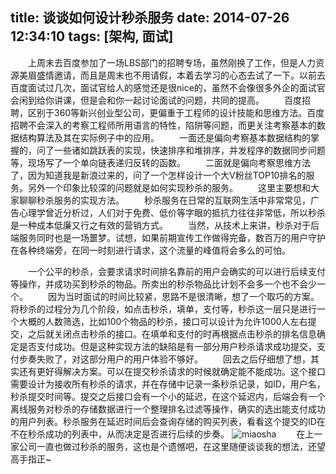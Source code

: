 title: 谈谈如何设计秒杀服务
date: 2014-07-26 12:34:10
tags: [架构, 面试]
---
　　上周末去百度参加了一场LBS部门的招聘专场，虽然刚换了工作，但是人力资源美眉盛情邀请，而且是周末也不用请假，本着去学习的心态去试了一下。以前去百度面试过几次，面试官给人的感觉还是很nice的，虽然不会像很多外企的面试官会闲到给你讲课，但是会和你一起讨论面试的问题，共同的提高。
　　百度招聘，区别于360等新兴创业型公司，更偏重于工程师的设计技能和思维方法。百度招聘不会深入的考察工程师所用语言的特性，陷阱等问题，而更关注考察基本的数据结构算法及其在实际例子中的应用。
　　一面还是偏向考察基本数据结构的掌握的，问了一些诸如跳跃表的实现，快速排序和堆排序，并发程序的数据同步问题等，现场写了一个单向链表递归反转的函数。
　　二面就是偏向考察思维方法了，因为知道我是新浪过来的，问了一个怎样设计一个大V粉丝TOP10排名的服务。另外一个印象比较深的问题就是如何实现秒杀的服务。
　　这里主要想和大家聊聊秒杀服务的实现方法。
　　秒杀服务在日常的互联网生活中非常常见，广告心理学曾近分析过，人们对于免费、低价等字眼的抵抗力往往非常低，所以秒杀是一种成本低廉又行之有效的营销方式。
　　当然，从技术上来讲，秒杀对于后端服务同时也是一场噩梦。试想，如果前期宣传工作做得完备，数百万的用户守护在各种终端旁，在同一时刻进行请求，这个流量的峰值将会多么的可怕。
<!--more-->
　　一个公平的秒杀，会要求请求时间排名靠前的用户会确实的可以进行后续支付等操作，并成功买到秒杀的物品。所卖出的秒杀物品比计划不会多一个也不会少一个。
　　因为当时面试的时间比较紧，思路不是很清晰，想了一个取巧的方案。将秒杀的过程分为几个阶段，如点击秒杀，填单，支付等，秒杀这一层只是进行一个大概的人数筛选，比如100个物品的秒杀，接口可以设计为允许1000人左右提交，之后就关闭点击秒杀的接口。在填单和支付的时再根据点击秒杀的排名信息确定是否支付成功。但是这种实现方法的缺陷是有一部分用户秒杀请求成功提交，支付步奏失败了，对这部分用户的用户体验不够好。
　　回去之后仔细想了想，其实还有更好得解决方案。可以在提交秒杀请求的时候就确定能不能成功。这个接口需要设计为接收所有秒杀的请求，并在存储中记录一条秒杀记录，如ID，用户名，秒杀提交时间等。提交之后接口会有一个小的延迟，在这个延迟内，后端会有一个离线服务对秒杀的存储数据进行一个整理排名过滤等操作，确实的选出能支付成功的用户列表。秒杀服务在延迟时间后会查询存储的购买列表，看看这个提交的ID在不在秒杀成功的列表中，从而决定是否进行后续的步奏。
![miaosha](http://7xpwqp.com1.z0.glb.clouddn.com/2014-07-26-01)
　　在上一家公司一直也做过秒杀的服务，这也是个遗憾吧，在这里随便谈谈我的想法，还望高手指正~
